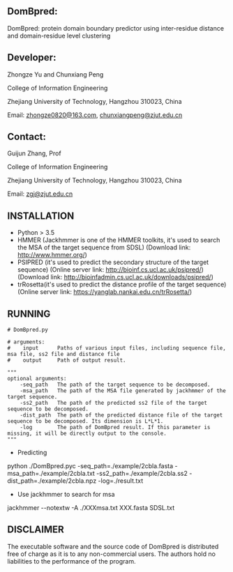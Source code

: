 ## DomBpred:

DomBpred: protein domain boundary predictor using inter-residue distance and domain-residue level clustering



## Developer:

Zhongze Yu and Chunxiang Peng

College of Information Engineering

Zhejiang University of Technology, Hangzhou 310023, China

Email: zhongze0820@163.com, chunxiangpeng@zjut.edu.cn



## Contact:

Guijun Zhang, Prof

College of Information Engineering

Zhejiang University of Technology, Hangzhou 310023, China

Email: zgj@zjut.edu.cn



## INSTALLATION

- Python > 3.5
- HMMER (Jackhmmer is one of the HMMER toolkits, it's used to search the MSA of the target sequence from SDSL) (Download link: http://www.hmmer.org/)
- PSIPRED (it's used to predict the secondary structure of the target sequence) (Online server link: http://bioinf.cs.ucl.ac.uk/psipred/) (Download link: http://bioinfadmin.cs.ucl.ac.uk/downloads/psipred/)
- trRosetta(it's used to predict the distance profile of the target sequence) (Online server link: https://yanglab.nankai.edu.cn/trRosetta/)



## RUNNING

```+python
# DomBpred.py

# arguments:
#    input		Paths of various input files, including sequence file, msa file, ss2 file and distance file
#    output		Path of output result.

"""
optional arguments:
	-seq_path	The path of the target sequence to be decomposed.
	-msa_path	The path of the MSA file generated by jackhmmer of the target sequence.
	-ss2_path	The path of the predicted ss2 file of the target sequence to be decomposed.
	-dist_path	The path of the predicted distance file of the target sequence to be decomposed. Its dimension is L*L*1.
	-log		The path of DomBpred result. If this parameter is missing, it will be directly output to the console.
"""
```

- Predicting

python  ./DomBpred.pyc  -seq_path=./example/2cbla.fasta  -msa_path=./example/2cbla.txt  -ss2_path=./example/2cbla.ss2  -dist_path=./example/2cbla.npz  -log=./result.txt

- Use jackhmmer to search for msa

jackhmmer  --notextw  -A  ./XXXmsa.txt  XXX.fasta  SDSL.txt



## DISCLAIMER

The executable software and the source code of DomBpred is distributed free of charge as it is to any non-commercial users. The authors hold no liabilities to the performance of the program.


